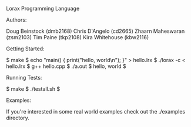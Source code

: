 Lorax Programming Language

Authors:

Doug Beinstock (dmb2168)
Chris D'Angelo (cd2665)
Zhaarn Maheswaran (zsm2103)
Tim Paine (tkp2108)
Kira Whitehouse (kbw2116)

Getting Started:

$ make
$ echo "main() { print("hello, world\n"); }" > hello.lrx
$ ./lorax -c < hello.lrx
$ g++ hello.cpp
$ ./a.out
$ hello, world
$

Running Tests:

$ make
$ ./testall.sh
$

Examples:

If you're interested in some real world examples check out the ./examples
directory.
